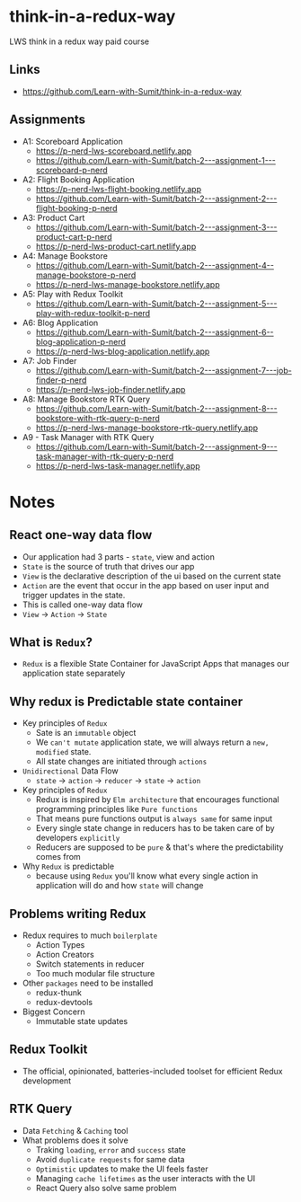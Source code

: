 # think-in-a-redux-way

LWS think in a redux way paid course

## Links

-   https://github.com/Learn-with-Sumit/think-in-a-redux-way

## Assignments

-   A1: Scoreboard Application
    -   https://p-nerd-lws-scoreboard.netlify.app
    -   https://github.com/Learn-with-Sumit/batch-2---assignment-1---scoreboard-p-nerd
-   A2: Flight Booking Application
    -   https://p-nerd-lws-flight-booking.netlify.app
    -   https://github.com/Learn-with-Sumit/batch-2---assignment-2---flight-booking-p-nerd
-   A3: Product Cart
    -   https://github.com/Learn-with-Sumit/batch-2---assignment-3---product-cart-p-nerd
    -   https://p-nerd-lws-product-cart.netlify.app
-   A4: Manage Bookstore
    -   https://github.com/Learn-with-Sumit/batch-2---assignment-4--manage-bookstore-p-nerd
    -   https://p-nerd-lws-manage-bookstore.netlify.app
-   A5: Play with Redux Toolkit
    -   https://github.com/Learn-with-Sumit/batch-2---assignment-5---play-with-redux-toolkit-p-nerd
-   A6: Blog Application
    -   https://github.com/Learn-with-Sumit/batch-2---assignment-6--blog-application-p-nerd
    -   https://p-nerd-lws-blog-application.netlify.app
-   A7: Job Finder
    -   https://github.com/Learn-with-Sumit/batch-2---assignment-7---job-finder-p-nerd
    -   https://p-nerd-lws-job-finder.netlify.app
-   A8: Manage Bookstore RTK Query
    -   https://github.com/Learn-with-Sumit/batch-2---assignment-8---bookstore-with-rtk-query-p-nerd
    -   https://p-nerd-lws-manage-bookstore-rtk-query.netlify.app
-   A9 - Task Manager with RTK Query
    -   https://github.com/Learn-with-Sumit/batch-2---assignment-9---task-manager-with-rtk-query-p-nerd
    -   https://p-nerd-lws-task-manager.netlify.app

# Notes

## React one-way data flow

-   Our application had 3 parts - `state`, view and action
-   `State` is the source of truth that drives our app
-   `View` is the declarative description of the ui based on the current state
-   `Action` are the event that occur in the app based on user input and trigger updates in the state.
-   This is called one-way data flow
-   `View` -> `Action` -> `State`

## What is `Redux`?

-   `Redux` is a flexible State Container for JavaScript Apps that manages our application state separately

## Why redux is Predictable state container

-   Key principles of `Redux`
    -   Sate is an `immutable` object
    -   We `can't mutate` application state, we will always return a `new, modified` state.
    -   All state changes are initiated through `actions`
-   `Unidirectional` Data Flow
    -   `state` -> `action` -> `reducer` -> `state` -> `action`
-   Key principles of `Redux`
    -   Redux is inspired by `Elm architecture` that encourages functional programming principles like `Pure functions`
    -   That means pure functions output is `always same` for same input
    -   Every single state change in reducers has to be taken care of by developers `explicitly`
    -   Reducers are supposed to be `pure` & that's where the predictability comes from
-   Why `Redux` is predictable
    -   because using `Redux` you'll know what every single action in application will do and how `state` will change

## Problems writing Redux

-   Redux requires to much `boilerplate`
    -   Action Types
    -   Action Creators
    -   Switch statements in reducer
    -   Too much modular file structure
-   Other `packages` need to be installed
    -   redux-thunk
    -   redux-devtools
-   Biggest Concern
    -   Immutable state updates

## Redux Toolkit

-   The official, opinionated, batteries-included toolset for efficient Redux development

## RTK Query

-   Data `Fetching` & `Caching` tool
-   What problems does it solve
    -   Traking `loading`, `error` and `success` state
    -   Avoid `duplicate requests` for same data
    -   `Optimistic` updates to make the UI feels faster
    -   Managing `cache lifetimes` as the user interacts with the UI
    -   React Query also solve same problem
